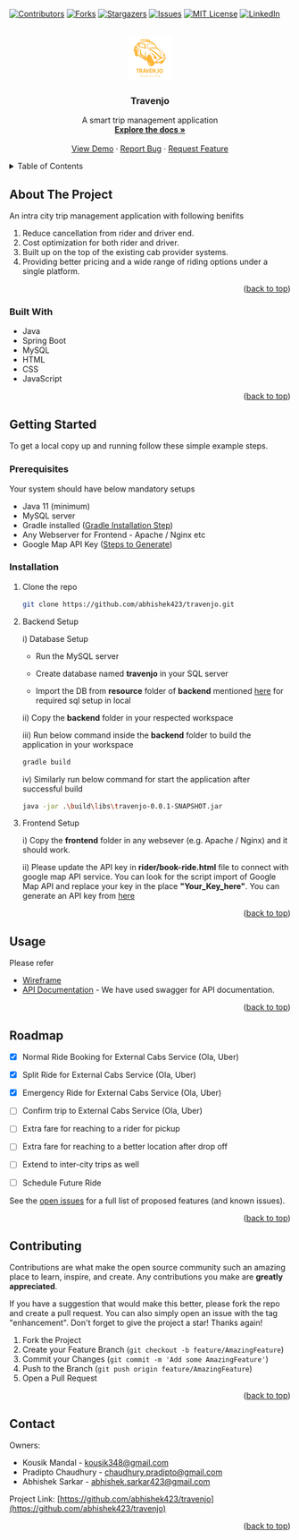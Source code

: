 <!-- Improved compatibility of back to top link: See: https://github.com/othneildrew/Best-README-Template/pull/73 -->
<a name="readme-top"></a>
<!--
*** Thanks for checking out the Best-README-Template. If you have a suggestion
*** that would make this better, please fork the repo and create a pull request
*** or simply open an issue with the tag "enhancement".
*** Don't forget to give the project a star!
*** Thanks again! Now go create something AMAZING! :D
-->



<!-- PROJECT SHIELDS -->
<!--
*** I'm using markdown "reference style" links for readability.
*** Reference links are enclosed in brackets [ ] instead of parentheses ( ).
*** See the bottom of this document for the declaration of the reference variables
*** for contributors-url, forks-url, etc. This is an optional, concise syntax you may use.
*** https://www.markdownguide.org/basic-syntax/#reference-style-links
-->
[![Contributors][contributors-shield]][contributors-url]
[![Forks][forks-shield]][forks-url]
[![Stargazers][stars-shield]][stars-url]
[![Issues][issues-shield]][issues-url]
[![MIT License][license-shield]][license-url]
[![LinkedIn][linkedin-shield]][linkedin-url]



<!-- PROJECT LOGO -->
<br />
<div align="center">
  <a href="https://github.com/abhishek423/travenjo">
    <img src="frontend/img/logo.png" alt="Logo" width="80" height="80">
  </a>

<h3 align="center">Travenjo</h3>

  <p align="center">
    A smart trip management application
    <br />
    <a href="https://docs.google.com/presentation/d/1bXMIz3JP3yOKPUr2ObKw-qCrv80Y5WIdqxuimEvnQcs/edit#slide=id.g251d9112ad_1_0"><strong>Explore the docs »</strong></a>
    <br />
    <br />
    <a href="https://drive.google.com/file/d/1VonFK_aLL87hhhIyzf6N_lFXabvvadau/view?usp=sharing">View Demo</a>
    ·
    <a href="https://github.com/abhishek423/travenjo/issues">Report Bug</a>
    ·
    <a href="https://github.com/abhishek423/travenjo/issues">Request Feature</a>
  </p>
</div>



<!-- TABLE OF CONTENTS -->
<details>
  <summary>Table of Contents</summary>
  <ol>
    <li>
      <a href="#about-the-project">About The Project</a>
      <ul>
        <li><a href="#built-with">Built With</a></li>
      </ul>
    </li>
    <li>
      <a href="#getting-started">Getting Started</a>
      <ul>
        <li><a href="#prerequisites">Prerequisites</a></li>
        <li><a href="#installation">Installation</a></li>
      </ul>
    </li>
    <li><a href="#usage">Usage</a></li>
    <li><a href="#roadmap">Roadmap</a></li>
    <li><a href="#contributing">Contributing</a></li>
    <!-- <li><a href="#license">License</a></li> -->
    <li><a href="#contact">Contact</a></li>
    <!-- <li><a href="#acknowledgments">Acknowledgments</a></li> -->
  </ol>
</details>



<!-- ABOUT THE PROJECT -->
## About The Project

An intra city trip management application with following benifits

1. Reduce cancellation from rider and driver end.
2. Cost optimization for both rider and driver.
3. Built up on the top of the existing cab provider systems.
4. Providing better pricing and a wide range of riding options under a single platform.

<p align="right">(<a href="#readme-top">back to top</a>)</p>


### Built With

* Java
* Spring Boot
* MySQL
* HTML
* CSS
* JavaScript

<p align="right">(<a href="#readme-top">back to top</a>)</p>



<!-- GETTING STARTED -->
## Getting Started

To get a local copy up and running follow these simple example steps.

### Prerequisites

Your system should have below mandatory setups
* Java 11 (minimum)
* MySQL server
* Gradle installed ([Gradle Installation Step](https://gradle.org/install/))
* Any Webserver for Frontend - Apache / Nginx etc
* Google Map API Key ([Steps to Generate](https://console.cloud.google.com/apis/credentials)) 



### Installation

1. Clone the repo
   ```sh
   git clone https://github.com/abhishek423/travenjo.git
   ```

2. Backend Setup
  
   i) Database Setup

      - Run the MySQL server

      - Create database named <b>travenjo</b> in your SQL server 
      
      - Import the DB from <b>resource</b> folder of <b>backend</b> mentioned [here](https://github.com/abhishek423/travenjo/blob/master/backend/src/main/resources/travenjo.sql) for required sql setup in local

   ii) Copy the <b>backend</b> folder in your respected workspace
  
   iii) Run below command inside the <b>backend</b> folder to build the application in your workspace
   ```sh
   gradle build
   ```

   iv) Similarly run below command for start the application after successful build
   ```sh
   java -jar .\build\libs\travenjo-0.0.1-SNAPSHOT.jar
   ```

3. Frontend Setup

   i) Copy the <b>frontend</b> folder in any websever (e.g. Apache / Nginx) and it should work.

   ii) Please update the API key in <b>rider/book-ride.html</b> file to connect with google map API service. You can look for the script import of Google Map API and replace your key in the place <b>"Your_Key_here"</b>. You can generate an API key from [here](https://console.cloud.google.com/apis/credentials)


<p align="right">(<a href="#readme-top">back to top</a>)</p>



<!-- USAGE EXAMPLES -->
## Usage

Please refer 
* [Wireframe](https://docs.google.com/presentation/d/1bXMIz3JP3yOKPUr2ObKw-qCrv80Y5WIdqxuimEvnQcs/edit?usp=sharing)
* [API Documentation](http://locathost:8080/swagger-ui/index.html) - We have used swagger for API documentation.

<p align="right">(<a href="#readme-top">back to top</a>)</p>



<!-- ROADMAP -->
## Roadmap

- [x] Normal Ride Booking for External Cabs Service (Ola, Uber)
- [x] Split Ride for External Cabs Service (Ola, Uber)
- [x] Emergency Ride for External Cabs Service (Ola, Uber)
- [ ] Confirm trip to External Cabs Service (Ola, Uber)
- [ ] Extra fare for reaching to a rider for pickup
- [ ] Extra fare for reaching to a better location after drop off 
- [ ] Extend to inter-city trips as well
- [ ] Schedule Future Ride


See the [open issues](https://github.com/abhishek423/travenjo/issues) for a full list of proposed features (and known issues).

<p align="right">(<a href="#readme-top">back to top</a>)</p>



<!-- CONTRIBUTING -->
## Contributing

Contributions are what make the open source community such an amazing place to learn, inspire, and create. Any contributions you make are **greatly appreciated**.

If you have a suggestion that would make this better, please fork the repo and create a pull request. You can also simply open an issue with the tag "enhancement".
Don't forget to give the project a star! Thanks again!

1. Fork the Project
2. Create your Feature Branch (`git checkout -b feature/AmazingFeature`)
3. Commit your Changes (`git commit -m 'Add some AmazingFeature'`)
4. Push to the Branch (`git push origin feature/AmazingFeature`)
5. Open a Pull Request

<p align="right">(<a href="#readme-top">back to top</a>)</p>


<!-- CONTACT -->
## Contact
Owners:
* Kousik Mandal - kousik348@gmail.com
* Pradipto Chaudhury - chaudhury.pradipto@gmail.com
* Abhishek Sarkar - abhishek.sarkar423@gmail.com

Project Link: [https://github.com/abhishek423/travenjo](https://github.com/abhishek423/travenjo)

<p align="right">(<a href="#readme-top">back to top</a>)</p>





<!-- MARKDOWN LINKS & IMAGES -->
<!-- https://www.markdownguide.org/basic-syntax/#reference-style-links -->
[contributors-shield]: https://img.shields.io/github/contributors/abhishek423/travenjo.svg?style=for-the-badge
[contributors-url]: https://github.com/abhishek423/travenjo/graphs/contributors
[forks-shield]: https://img.shields.io/github/forks/abhishek423/travenjo.svg?style=for-the-badge
[forks-url]: https://github.com/abhishek423/travenjo/network/members
[stars-shield]: https://img.shields.io/github/stars/abhishek423/travenjo.svg?style=for-the-badge
[stars-url]: https://github.com/abhishek423/travenjo/stargazers
[issues-shield]: https://img.shields.io/github/issues/abhishek423/travenjo.svg?style=for-the-badge
[issues-url]: https://github.com/abhishek423/travenjo/issues
[license-shield]: https://img.shields.io/github/license/abhishek423/travenjo.svg?style=for-the-badge
[license-url]: https://github.com/abhishek423/travenjo/blob/master/LICENSE.txt
[linkedin-shield]: https://img.shields.io/badge/-LinkedIn-black.svg?style=for-the-badge&logo=linkedin&colorB=555
[linkedin-url]: https://linkedin.com/in/linkedin_username
[product-screenshot]: images/screenshot.png
[Next.js]: https://img.shields.io/badge/next.js-000000?style=for-the-badge&logo=nextdotjs&logoColor=white
[java-url]: https://www.java.com/
[React.js]: https://img.shields.io/badge/React-20232A?style=for-the-badge&logo=react&logoColor=61DAFB
[React-url]: https://reactjs.org/
[Vue.js]: https://img.shields.io/badge/Vue.js-35495E?style=for-the-badge&logo=vuedotjs&logoColor=4FC08D
[Vue-url]: https://vuejs.org/
[Angular.io]: https://img.shields.io/badge/Angular-DD0031?style=for-the-badge&logo=angular&logoColor=white
[Angular-url]: https://angular.io/
[Svelte.dev]: https://img.shields.io/badge/Svelte-4A4A55?style=for-the-badge&logo=svelte&logoColor=FF3E00
[Svelte-url]: https://svelte.dev/
[Laravel.com]: https://img.shields.io/badge/Laravel-FF2D20?style=for-the-badge&logo=laravel&logoColor=white
[Laravel-url]: https://laravel.com
[Bootstrap.com]: https://img.shields.io/badge/Bootstrap-563D7C?style=for-the-badge&logo=bootstrap&logoColor=white
[Bootstrap-url]: https://getbootstrap.com
[JQuery.com]: https://img.shields.io/badge/jQuery-0769AD?style=for-the-badge&logo=jquery&logoColor=white
[JQuery-url]: https://jquery.com 
